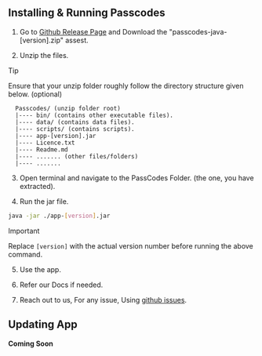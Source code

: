 ## Installing & Running Passcodes

1. Go to [Github Release Page](https://github.com/JeelDobariya38/PassCodes/releases) and Download the "passcodes-java-[version].zip" assest.

2. Unzip the files.

> [!TIP]
> Ensure that your unzip folder roughly follow the directory structure given below. (optional)
>
> ```
>   Passcodes/ (unzip folder root)
>   |---- bin/ (contains other executable files).
>   |---- data/ (contains data files).
>   |---- scripts/ (contains scripts).
>   |---- app-[version].jar
>   |---- Licence.txt
>   |---- Readme.md
>   |---- ....... (other files/folders)
>   |---- .......
> ```

3. Open terminal and navigate to the PassCodes Folder. (the one, you have extracted).

4. Run the jar file.

```bash
java -jar ./app-[version].jar
```

> [!IMPORTANT] 
> Replace `[version]` with the actual version number before running the above command.

5. Use the app.

6. Refer our Docs if needed.

7. Reach out to us, For any issue, Using [github issues](https://github.com/JeelDobariya38/PassCodes/issues).

## Updating App

**Coming Soon**

